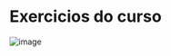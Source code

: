 # Exercicios do curso 
![image](https://user-images.githubusercontent.com/74836024/200135121-77618f57-29ea-4f7b-8903-07aa1f4bf332.png)
